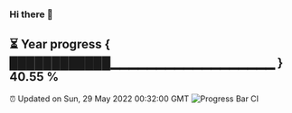 ### Hi there 👋
⏳ Year progress { ████████████▁▁▁▁▁▁▁▁▁▁▁▁▁▁▁▁▁▁ } 40.55 %
---
⏰ Updated on Sun, 29 May 2022 00:32:00 GMT
![Progress Bar CI](https://github.com/Moyi321/Moyi321/workflows/Progress%20Bar%20CI/badge.svg)
